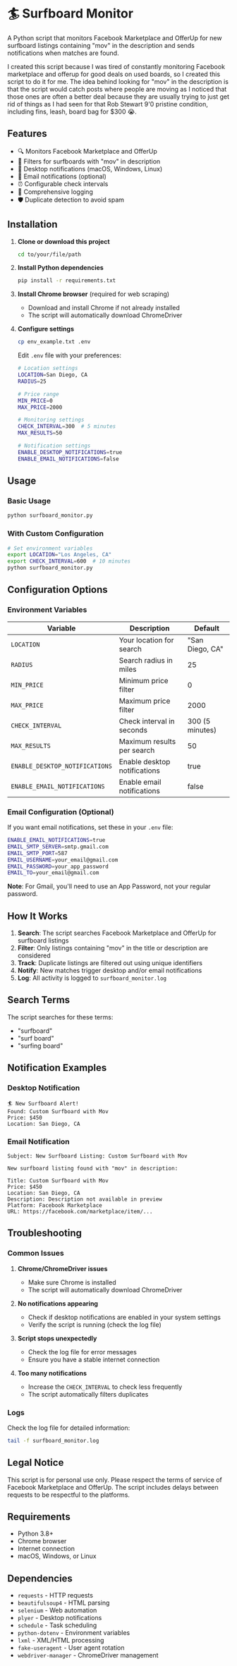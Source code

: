 # 🏄 Surfboard Monitor

A Python script that monitors Facebook Marketplace and OfferUp for new surfboard listings containing "mov" in the description and sends notifications when matches are found.

I created this script because I was tired of constantly monitoring Facebook marketplace and offerup for good deals on used boards, so I created this script to do it for me. The idea behind looking for "mov" in the description is that the script would catch posts where people are moving as I noticed that those ones are often a better deal because they are usually trying to just get rid of things as I had seen for that Rob Stewart 9'0 pristine condition, including fins, leash, board bag for $300 😭.

## Features

- 🔍 Monitors Facebook Marketplace and OfferUp
- 🎯 Filters for surfboards with "mov" in description
- 🔔 Desktop notifications (macOS, Windows, Linux)
- 📧 Email notifications (optional)
- ⏰ Configurable check intervals
- 📝 Comprehensive logging
- 🛡️ Duplicate detection to avoid spam

## Installation

1. **Clone or download this project**
   ```bash
   cd to/your/file/path
   ```

2. **Install Python dependencies**
   ```bash
   pip install -r requirements.txt
   ```

3. **Install Chrome browser** (required for web scraping)
   - Download and install Chrome if not already installed
   - The script will automatically download ChromeDriver

4. **Configure settings**
   ```bash
   cp env_example.txt .env
   ```
   Edit `.env` file with your preferences:
   ```bash
   # Location settings
   LOCATION=San Diego, CA
   RADIUS=25
   
   # Price range
   MIN_PRICE=0
   MAX_PRICE=2000
   
   # Monitoring settings
   CHECK_INTERVAL=300  # 5 minutes
   MAX_RESULTS=50
   
   # Notification settings
   ENABLE_DESKTOP_NOTIFICATIONS=true
   ENABLE_EMAIL_NOTIFICATIONS=false
   ```

## Usage

### Basic Usage
```bash
python surfboard_monitor.py
```

### With Custom Configuration
```bash
# Set environment variables
export LOCATION="Los Angeles, CA"
export CHECK_INTERVAL=600  # 10 minutes
python surfboard_monitor.py
```

## Configuration Options

### Environment Variables

| Variable | Description | Default |
|----------|-------------|---------|
| `LOCATION` | Your location for search | "San Diego, CA" |
| `RADIUS` | Search radius in miles | 25 |
| `MIN_PRICE` | Minimum price filter | 0 |
| `MAX_PRICE` | Maximum price filter | 2000 |
| `CHECK_INTERVAL` | Check interval in seconds | 300 (5 minutes) |
| `MAX_RESULTS` | Maximum results per search | 50 |
| `ENABLE_DESKTOP_NOTIFICATIONS` | Enable desktop notifications | true |
| `ENABLE_EMAIL_NOTIFICATIONS` | Enable email notifications | false |

### Email Configuration (Optional)

If you want email notifications, set these in your `.env` file:

```bash
ENABLE_EMAIL_NOTIFICATIONS=true
EMAIL_SMTP_SERVER=smtp.gmail.com
EMAIL_SMTP_PORT=587
EMAIL_USERNAME=your_email@gmail.com
EMAIL_PASSWORD=your_app_password
EMAIL_TO=your_email@gmail.com
```

**Note**: For Gmail, you'll need to use an App Password, not your regular password.

## How It Works

1. **Search**: The script searches Facebook Marketplace and OfferUp for surfboard listings
2. **Filter**: Only listings containing "mov" in the title or description are considered
3. **Track**: Duplicate listings are filtered out using unique identifiers
4. **Notify**: New matches trigger desktop and/or email notifications
5. **Log**: All activity is logged to `surfboard_monitor.log`

## Search Terms

The script searches for these terms:
- "surfboard"
- "surf board" 
- "surfing board"

## Notification Examples

### Desktop Notification
```
🏄 New Surfboard Alert!
Found: Custom Surfboard with Mov
Price: $450
Location: San Diego, CA
```

### Email Notification
```
Subject: New Surfboard Listing: Custom Surfboard with Mov

New surfboard listing found with "mov" in description:

Title: Custom Surfboard with Mov
Price: $450
Location: San Diego, CA
Description: Description not available in preview
Platform: Facebook Marketplace
URL: https://facebook.com/marketplace/item/...
```

## Troubleshooting

### Common Issues

1. **Chrome/ChromeDriver issues**
   - Make sure Chrome is installed
   - The script will automatically download ChromeDriver

2. **No notifications appearing**
   - Check if desktop notifications are enabled in your system settings
   - Verify the script is running (check the log file)

3. **Script stops unexpectedly**
   - Check the log file for error messages
   - Ensure you have a stable internet connection

4. **Too many notifications**
   - Increase the `CHECK_INTERVAL` to check less frequently
   - The script automatically filters duplicates

### Logs

Check the log file for detailed information:
```bash
tail -f surfboard_monitor.log
```

## Legal Notice

This script is for personal use only. Please respect the terms of service of Facebook Marketplace and OfferUp. The script includes delays between requests to be respectful to the platforms.

## Requirements

- Python 3.8+
- Chrome browser
- Internet connection
- macOS, Windows, or Linux

## Dependencies

- `requests` - HTTP requests
- `beautifulsoup4` - HTML parsing
- `selenium` - Web automation
- `plyer` - Desktop notifications
- `schedule` - Task scheduling
- `python-dotenv` - Environment variables
- `lxml` - XML/HTML processing
- `fake-useragent` - User agent rotation
- `webdriver-manager` - ChromeDriver management
